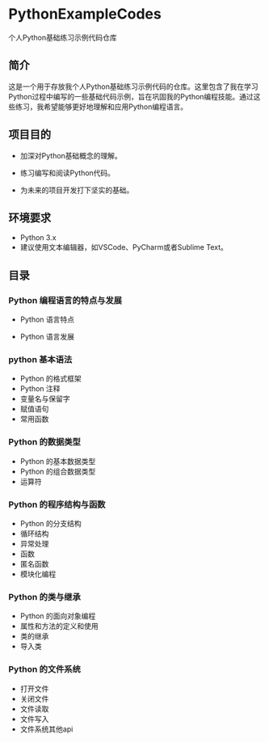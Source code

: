 # PythonExampleCodes
个人Python基础练习示例代码仓库

## 简介

这是一个用于存放我个人Python基础练习示例代码的仓库。这里包含了我在学习Python过程中编写的一些基础代码示例，旨在巩固我的Python编程技能。通过这些练习，我希望能够更好地理解和应用Python编程语言。


## 项目目的

- 加深对Python基础概念的理解。 

- 练习编写和阅读Python代码。
- 为未来的项目开发打下坚实的基础。

## 环境要求

- Python 3.x 
-  建议使用文本编辑器，如VSCode、PyCharm或者Sublime Text。

## 目录

### Python 编程语言的特点与发展

- Python 语言特点

- Python 语言发展

### python 基本语法

- Python 的格式框架
- Python 注释
- 变量名与保留字
- 赋值语句
- 常用函数

### Python 的数据类型

- Python 的基本数据类型
- Python 的组合数据类型
- 运算符

### Python 的程序结构与函数

- Python 的分支结构
- 循环结构
- 异常处理
- 函数
- 匿名函数
- 模块化编程

### Python 的类与继承

- Python 的面向对象编程
- 属性和方法的定义和使用
- 类的继承
- 导入类

### Python 的文件系统

- 打开文件
- 关闭文件
- 文件读取
- 文件写入
- 文件系统其他api


